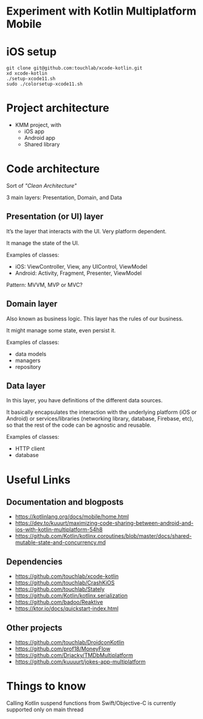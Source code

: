 # Experiment with Kotlin Multiplatform Mobile

# iOS setup

```
git clone git@github.com:touchlab/xcode-kotlin.git
xd xcode-kotlin
./setup-xcode11.sh
sudo ./colorsetup-xcode11.sh
```

# Project architecture

- KMM project, with
    - iOS app
    - Android app
    - Shared library 

# Code architecture

Sort of *"Clean Architecture"*

3 main layers: Presentation, Domain, and Data

## Presentation (or UI) layer

It’s the layer that interacts with the UI. Very platform dependent.

It manage the state of the UI.

Examples of classes:
- iOS: ViewController, View, any UIControl, ViewModel
- Android: Activity, Fragment, Presenter, ViewModel

Pattern: MVVM, MVP or MVC?

## Domain layer

Also known as business logic. This layer has the rules of our business.

It might manage some state, even persist it.

Examples of classes:
- data models
- managers
- repository

## Data layer

In this layer, you have definitions of the different data sources.

It basically encapsulates the interaction with the underlying platform (iOS or Android) or services/libraries (networking library, database, Firebase, etc), so that the rest of the code can be agnostic and reusable.

Examples of classes:
- HTTP client
- database


# Useful Links

## Documentation and blogposts
- https://kotlinlang.org/docs/mobile/home.html
- https://dev.to/kuuurt/maximizing-code-sharing-between-android-and-ios-with-kotlin-multiplatform-54h8
- https://github.com/Kotlin/kotlinx.coroutines/blob/master/docs/shared-mutable-state-and-concurrency.md

## Dependencies
- https://github.com/touchlab/xcode-kotlin
- https://github.com/touchlab/CrashKiOS
- https://github.com/touchlab/Stately
- https://github.com/Kotlin/kotlinx.serialization
- https://github.com/badoo/Reaktive
- https://ktor.io/docs/quickstart-index.html

## Other projects
- https://github.com/touchlab/DroidconKotlin
- https://github.com/prof18/MoneyFlow
- https://github.com/Drjacky/TMDbMultiplatform
- https://github.com/kuuuurt/jokes-app-multiplatform


# Things to know

Calling Kotlin suspend functions from Swift/Objective-C is currently supported only on main thread
